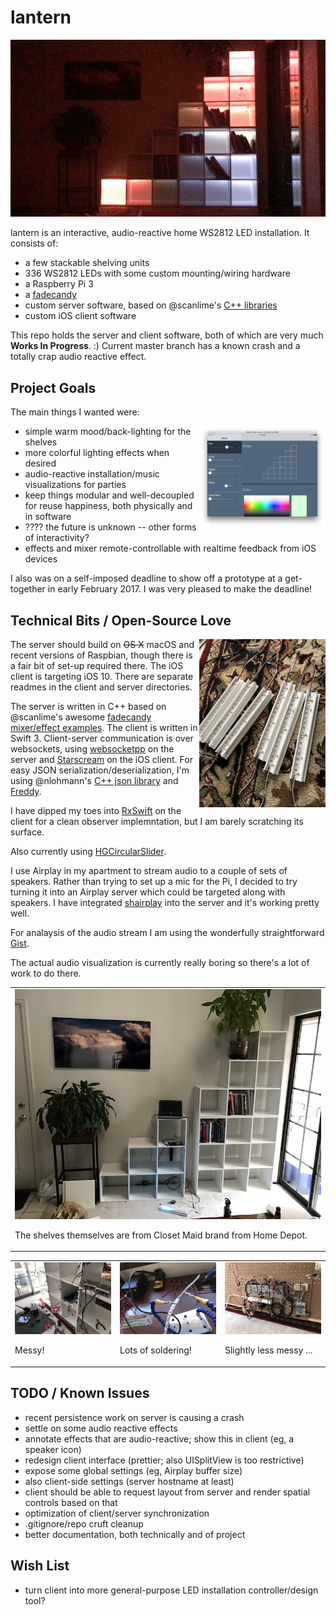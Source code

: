 # lantern

![Animated gif of lantern in action.](/images/lantern-gif.gif?raw=true)

lantern is an interactive, audio-reactive home WS2812 LED installation. It consists of:

- a few stackable shelving units
- 336 WS2812 LEDs with some custom mounting/wiring hardware
- a Raspberry Pi 3
- a [fadecandy](https://github.com/scanlime/fadecandy/)
- custom server software, based on @scanlime's [C++ libraries](https://github.com/scanlime/fadecandy/tree/master/examples/cpp)
- custom iOS client software

This repo holds the server and client software, both of which are 
very much **Works In Progress**. :) Current master branch has
a known crash and a totally crap audio reactive effect. 

## Project Goals

The main things I wanted were:

<img src="/images/ipad-interface.png?raw=true" align="right" width="40%" title="Current iOS client interface."/>

- simple warm mood/back-lighting for the shelves
- more colorful lighting effects when desired
- audio-reactive installation/music visualizations for parties
- keep things modular and well-decoupled for reuse happiness, 
  both physically and in software
- ???? the future is unknown -- other forms of interactivity?
- effects and mixer remote-controllable with realtime feedback 
  from iOS devices

I also was on a self-imposed deadline to show off a prototype 
at a get-together in early February 2017. I was very pleased to make
the deadline!

## Technical Bits / Open-Source Love

<img src="/images/strips.jpg?raw=true" align="right" width="40%" title="Mounting hardware and connections."/>

The server should build on ~~OS X~~ macOS and recent versions of 
Raspbian, though there is a fair bit of set-up required there. 
The iOS client is targeting iOS 10. There are separate readmes in 
the client and server directories. 

The server is written in C++ based on @scanlime's awesome
[fadecandy mixer/effect examples](https://github.com/scanlime/fadecandy/tree/master/examples/cpp). 
The client is written in Swift 3. Client-server communication is over 
websockets, using 
[websocketpp](https://github.com/zaphoyd/websocketpp) on the server and
[Starscream](https://github.com/daltoniam/Starscream) on the iOS client.
For easy JSON serialization/deserialization, I'm using @nlohmann's 
[C++ json library](https://github.com/nlohmann/json) and 
[Freddy](https://github.com/bignerdranch/Freddy).

I have dipped my toes into [RxSwift](https://github.com/ReactiveX/RxSwift)
on the client for a clean observer implemntation, but I am barely 
scratching its surface.

Also currently using [HGCircularSlider](https://github.com/HamzaGhazouani/HGCircularSlider).

I use Airplay in my apartment to stream audio to a couple of sets of
speakers. Rather than trying to set up a mic for the Pi, I decided 
to try turning it into an Airplay server which could be targeted 
along with speakers. I have integrated 
[shairplay](https://github.com/juhovh/shairplay) into the server and
it's working pretty well. 

For analaysis of the audio stream I am using the wonderfully 
straightforward [Gist](https://github.com/adamstark/Gist/).

The actual audio visualization is currently really boring so there's
a lot of work to do there. 

<table width="75%">
	<tr>
		<td>
				<img src="/images/getting-started.jpg?raw=true" width="100%" title="Getting started ..."/>
				<p>The shelves themselves are from Closet Maid brand from Home Depot.</p>
		</td>
	</tr>
</table>

<table width="100%">
	<tr>
		<td width="33%">
				<img src="/images/messy.jpg?raw=true" width="100%" title="Messy!"/>
				<p>Messy!</p>
		</td>
		<td width="33%">
				<img src="/images/soldering.jpg?raw=true" width="100%" title="Lots of soldering!"/>
				<p>Lots of soldering!</p>
		</td>
		<td width="33%">
				<img src="/images/power-and-pi.jpg?raw=true" width="100%" title="Less messy ..."/>
				<p>Slightly less messy ...</p>
		</td>
	</tr>
</table>


## TODO / Known Issues

- recent persistence work on server is causing a crash
- settle on some audio reactive effects
- annotate effects that are audio-reactive; show this in client 
  (eg, a speaker icon)
- redesign client interface (prettier; also UISplitView is too 
  restrictive)
- expose some global settings (eg, Airplay buffer size)
- also client-side settings (server hostname at least)
- client should be able to request layout from server and render
  spatial controls based on that
- optimization of client/server synchronization
- .gitignore/repo cruft cleanup
- better documentation, both technically and of project

## Wish List

- turn client into more general-purpose LED installation 
  controller/design tool?

